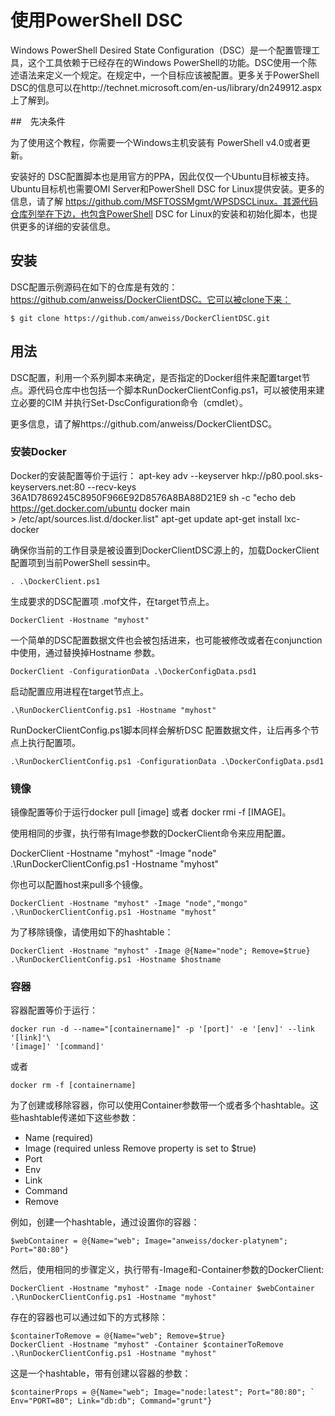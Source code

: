 # 使用PowerShell DSC

Windows PowerShell Desired State Configuration（DSC）是一个配置管理工具，这个工具依赖于已经存在的Windows PowerShell的功能。DSC使用一个陈述语法来定义一个规定。在规定中，一个目标应该被配置。更多关于PowerShell DSC的信息可以在http://technet.microsoft.com/en-us/library/dn249912.aspx上了解到。

##　先决条件

为了使用这个教程，你需要一个Windows主机安装有 PowerShell v4.0或者更新。

安装好的 DSC配置脚本也是用官方的PPA，因此仅仅一个Ubuntu目标被支持。Ubuntu目标机也需要OMI Server和PowerShell DSC for Linux提供安装。更多的信息，请了解 https://github.com/MSFTOSSMgmt/WPSDSCLinux。其源代码仓库列举在下边，也包含PowerShell DSC for Linux的安装和初始化脚本，也提供更多的详细的安装信息。

## 安装

DSC配置示例源码在如下的仓库是有效的：https://github.com/anweiss/DockerClientDSC。它可以被clone下来：

	$ git clone https://github.com/anweiss/DockerClientDSC.git

## 用法

DSC配置，利用一个系列脚本来确定，是否指定的Docker组件来配置target节点。源代码仓库中也包括一个脚本RunDockerClientConfig.ps1，可以被使用来建立必要的CIM 并执行Set-DscConfiguration命令（cmdlet）。

更多信息，请了解https://github.com/anweiss/DockerClientDSC。

### 安装Docker

Docker的安装配置等价于运行：
	apt-key adv --keyserver hkp://p80.pool.sks-keyservers.net:80 --recv-keys\
	36A1D7869245C8950F966E92D8576A8BA88D21E9
	sh -c "echo deb https://get.docker.com/ubuntu docker main\
	> /etc/apt/sources.list.d/docker.list"
	apt-get update
	apt-get install lxc-docker

确保你当前的工作目录是被设置到DockerClientDSC源上的，加载DockerClient 配置项到当前PowerShell sessin中。

	. .\DockerClient.ps1

生成要求的DSC配置项 .mof文件，在target节点上。

	DockerClient -Hostname "myhost"

一个简单的DSC配置数据文件也会被包括进来，也可能被修改或者在conjunction 中使用，通过替换掉Hostname 参数。

	DockerClient -ConfigurationData .\DockerConfigData.psd1

启动配置应用进程在target节点上。

	.\RunDockerClientConfig.ps1 -Hostname "myhost"

RunDockerClientConfig.ps1脚本同样会解析DSC 配置数据文件，让后再多个节点上执行配置项。

	.\RunDockerClientConfig.ps1 -ConfigurationData .\DockerConfigData.psd1

### 镜像

镜像配置等价于运行docker pull [image] 或者 docker rmi -f [IMAGE]。

使用相同的步骤，执行带有Image参数的DockerClient命令来应用配置。

DockerClient -Hostname "myhost" -Image "node"
.\RunDockerClientConfig.ps1 -Hostname "myhost"

你也可以配置host来pull多个镜像。

	DockerClient -Hostname "myhost" -Image "node","mongo"
	.\RunDockerClientConfig.ps1 -Hostname "myhost"

为了移除镜像，请使用如下的hashtable：

	DockerClient -Hostname "myhost" -Image @{Name="node"; Remove=$true}
	.\RunDockerClientConfig.ps1 -Hostname $hostname


### 容器

容器配置等价于运行：

	docker run -d --name="[containername]" -p '[port]' -e '[env]' --link '[link]'\
	'[image]' '[command]'

或者

	docker rm -f [containername]



为了创建或移除容器，你可以使用Container参数带一个或者多个hashtable。这些hashtable传递如下这些参数：


- Name (required)
- Image (required unless Remove property is set to $true)
- Port
- Env
- Link
- Command
- Remove


例如，创建一个hashtable，通过设置你的容器：


	$webContainer = @{Name="web"; Image="anweiss/docker-platynem"; Port="80:80"}


然后，使用相同的步骤定义，执行带有-Image和-Container参数的DockerClient:

	DockerClient -Hostname "myhost" -Image node -Container $webContainer
	.\RunDockerClientConfig.ps1 -Hostname "myhost"

存在的容器也可以通过如下的方式移除：

	$containerToRemove = @{Name="web"; Remove=$true}
	DockerClient -Hostname "myhost" -Container $containerToRemove
	.\RunDockerClientConfig.ps1 -Hostname "myhost"

这是一个hashtable，带有创建以容器的参数：

	$containerProps = @{Name="web"; Image="node:latest"; Port="80:80"; `
	Env="PORT=80"; Link="db:db"; Command="grunt"}

